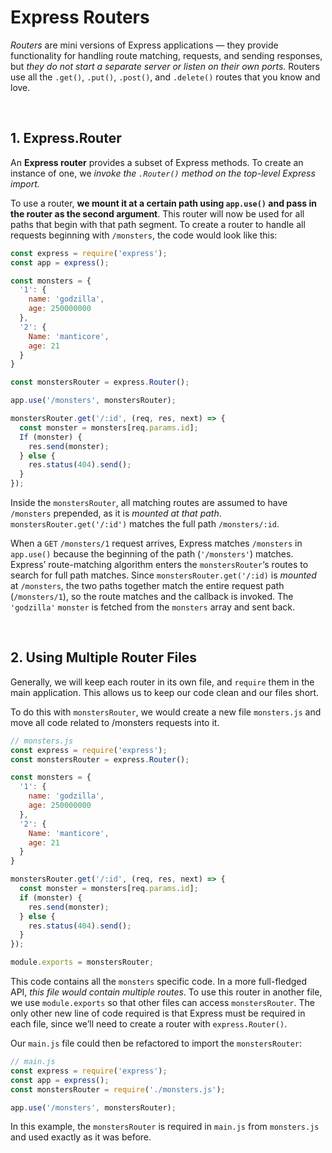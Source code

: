 # Express Routers

*Routers* are mini versions of Express applications — they provide functionality for handling route matching, requests, and sending responses, but *they do not start a separate server or listen on their own ports*. Routers use all the `.get()`, `.put()`, `.post()`, and `.delete()` routes that you know and love.

&nbsp;
&nbsp;

## 1. Express.Router

An **Express router** provides a subset of Express methods. To create an instance of one, we *invoke the `.Router()` method on the top-level Express import.*

To use a router, **we mount it at a certain path using `app.use()` and pass in the router as the second argument**. This router will now be used for all paths that begin with that path segment. To create a router to handle all requests beginning with `/monsters`, the code would look like this:

```javascript
const express = require('express');
const app = express();

const monsters = {
  '1': {
    name: 'godzilla',
    age: 250000000
  },
  '2': {
    Name: 'manticore',
    age: 21
  }
}

const monstersRouter = express.Router();

app.use('/monsters', monstersRouter);

monstersRouter.get('/:id', (req, res, next) => {
  const monster = monsters[req.params.id];
  If (monster) {
    res.send(monster);
  } else {
    res.status(404).send();
  }
});
```

Inside the `monstersRouter`, all matching routes are assumed to have `/monsters` prepended, as it is *mounted at that path*. `monstersRouter.get('/:id')` matches the full path `/monsters/:id`.

When a `GET` `/monsters/1` request arrives, Express matches `/monsters` in `app.use()` because the beginning of the path (`'/monsters'`) matches. Express’ route-matching algorithm enters the `monstersRouter`‘s routes to search for full path matches. Since `monstersRouter.get('/:id)` is *mounted* at `/monsters`, the two paths together match the entire request path (`/monsters/1`), so the route matches and the callback is invoked. The `'godzilla'` `monster` is fetched from the `monsters` array and sent back.

&nbsp;
&nbsp;

## 2. Using Multiple Router Files

Generally, we will keep each router in its own file, and `require` them in the main application. This allows us to keep our code clean and our files short.

To do this with `monstersRouter`, we would create a new file `monsters.js` and move all code related to /monsters requests into it.

```javascript
// monsters.js
const express = require('express');
const monstersRouter = express.Router();

const monsters = {
  '1': {
    name: 'godzilla',
    age: 250000000
  },
  '2': {
    Name: 'manticore',
    age: 21
  }
}

monstersRouter.get('/:id', (req, res, next) => {
  const monster = monsters[req.params.id];
  if (monster) {
    res.send(monster);
  } else {
    res.status(404).send();
  }
});

module.exports = monstersRouter;
```

This code contains all the `monsters` specific code. In a more full-fledged API, *this file would contain multiple routes*. To use this router in another file, we use `module.exports` so that other files can access `monstersRouter`. The only other new line of code required is that Express must be required in each file, since we’ll need to create a router with `express.Router()`.

Our `main.js` file could then be refactored to import the `monstersRouter`:

```javascript
// main.js
const express = require('express');
const app = express();
const monstersRouter = require('./monsters.js');

app.use('/monsters', monstersRouter);
```

In this example, the `monstersRouter` is required in `main.js` from `monsters.js` and used exactly as it was before.
